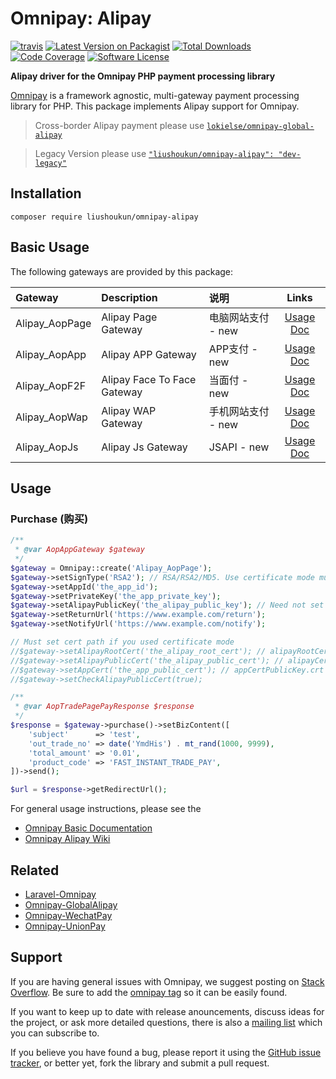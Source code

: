 # Omnipay: Alipay

[![travis][ico-travis]][link-travis]
[![Latest Version on Packagist][ico-version]][link-packagist]
[![Total Downloads][ico-downloads]][link-downloads]
[![Code Coverage][ico-code-coverage]][link-code-coverage]
[![Software License][ico-license]](LICENSE)


**Alipay driver for the Omnipay PHP payment processing library**

[Omnipay](https://github.com/omnipay/omnipay) is a framework agnostic, multi-gateway payment
processing library for PHP. This package implements Alipay support for Omnipay.

> Cross-border Alipay payment please use [`lokielse/omnipay-global-alipay`](https://github.com/lokielse/omnipay-global-alipay)

> Legacy Version please use [`"liushoukun/omnipay-alipay": "dev-legacy"`](https://github.com/lokielse/omnipay-alipay/tree/legacy)

## Installation

    composer require liushoukun/omnipay-alipay

## Basic Usage

The following gateways are provided by this package:

| Gateway       	    		|         Description             |说明                 | Links |
|:---------------	    	|:---------------------------     |:---------         |:----------:|
| Alipay_AopPage 	    		| Alipay Page Gateway             |电脑网站支付 - new    | [Usage][link-wiki-aop-page] [Doc][link-doc-aop-page] |
| Alipay_AopApp 	    		| Alipay APP Gateway              |APP支付 - new    | [Usage][link-wiki-aop-app] [Doc][link-doc-aop-app] |
| Alipay_AopF2F 	    		| Alipay Face To Face Gateway     |当面付 - new         | [Usage][link-wiki-aop-f2f] [Doc][link-doc-aop-f2f] |
| Alipay_AopWap 	    		| Alipay WAP Gateway              |手机网站支付 - new     | [Usage][link-wiki-aop-wap] [Doc][link-doc-aop-wap] |
| Alipay_AopJs 	    		| Alipay Js Gateway              |JSAPI - new     | [Usage][link-wiki-aop-js] [Doc][link-doc-aop-js] |

## Usage

### Purchase (购买)

```php
/**
 * @var AopAppGateway $gateway
 */
$gateway = Omnipay::create('Alipay_AopPage');
$gateway->setSignType('RSA2'); // RSA/RSA2/MD5. Use certificate mode must set RSA2
$gateway->setAppId('the_app_id');
$gateway->setPrivateKey('the_app_private_key');
$gateway->setAlipayPublicKey('the_alipay_public_key'); // Need not set this when used certificate mode
$gateway->setReturnUrl('https://www.example.com/return');
$gateway->setNotifyUrl('https://www.example.com/notify');

// Must set cert path if you used certificate mode
//$gateway->setAlipayRootCert('the_alipay_root_cert'); // alipayRootCert.crt
//$gateway->setAlipayPublicCert('the_alipay_public_cert'); // alipayCertPublicKey_RSA2.crt
//$gateway->setAppCert('the_app_public_cert'); // appCertPublicKey.crt
//$gateway->setCheckAlipayPublicCert(true);

/**
 * @var AopTradePagePayResponse $response
 */
$response = $gateway->purchase()->setBizContent([
    'subject'      => 'test',
    'out_trade_no' => date('YmdHis') . mt_rand(1000, 9999),
    'total_amount' => '0.01',
    'product_code' => 'FAST_INSTANT_TRADE_PAY',
])->send();

$url = $response->getRedirectUrl();
```

For general usage instructions, please see the

- [Omnipay Basic Documentation](https://github.com/thephpleague/omnipay)
- [Omnipay Alipay Wiki](https://github.com/lokielse/omnipay-alipay/wiki)

## Related

- [Laravel-Omnipay](https://github.com/ignited/laravel-omnipay)
- [Omnipay-GlobalAlipay](https://github.com/lokielse/omnipay-global-alipay)
- [Omnipay-WechatPay](https://github.com/lokielse/omnipay-wechatpay)
- [Omnipay-UnionPay](https://github.com/lokielse/omnipay-unionpay)

## Support

If you are having general issues with Omnipay, we suggest posting on
[Stack Overflow](http://stackoverflow.com/). Be sure to add the
[omnipay tag](http://stackoverflow.com/questions/tagged/omnipay) so it can be easily found.

If you want to keep up to date with release anouncements, discuss ideas for the project,
or ask more detailed questions, there is also a [mailing list](https://groups.google.com/forum/#!forum/omnipay) which
you can subscribe to.

If you believe you have found a bug, please report it using the [GitHub issue tracker](https://github.com/lokielse/omnipay-alipay/issues),
or better yet, fork the library and submit a pull request.

[ico-version]: https://img.shields.io/packagist/v/lokielse/omnipay-alipay.svg
[ico-license]: https://img.shields.io/badge/license-MIT-brightgreen.svg
[ico-travis]: https://img.shields.io/travis/lokielse/omnipay-alipay/master.svg
[ico-scrutinizer]: https://img.shields.io/scrutinizer/coverage/g/lokielse/omnipay-alipay.svg
[ico-code-coverage]: https://img.shields.io/codecov/c/github/lokielse/omnipay-alipay/master.svg
[ico-code-quality]: https://img.shields.io/scrutinizer/g/lokielse/omnipay-alipay.svg
[ico-downloads]: https://img.shields.io/packagist/dt/lokielse/omnipay-alipay.svg

[link-packagist]: https://packagist.org/packages/lokielse/omnipay-alipay
[link-travis]: https://travis-ci.org/lokielse/omnipay-alipay
[link-scrutinizer]: https://scrutinizer-ci.com/g/lokielse/omnipay-alipay/code-structure
[link-code-coverage]: https://codecov.io/github/lokielse/omnipay-alipay?branch=master
[link-code-quality]: https://scrutinizer-ci.com/g/lokielse/omnipay-alipay
[link-downloads]: https://packagist.org/packages/lokielse/omnipay-alipay
[link-author]: https://github.com/lokielse
[link-contributors]: ../../contributors

[link-wiki-aop-page]: https://github.com/lokielse/omnipay-alipay/wiki/Aop-Page-Gateway
[link-wiki-aop-app]: https://github.com/lokielse/omnipay-alipay/wiki/Aop-APP-Gateway
[link-wiki-aop-f2f]: https://github.com/lokielse/omnipay-alipay/wiki/Aop-Face-To-Face-Gateway
[link-wiki-aop-wap]: https://github.com/lokielse/omnipay-alipay/wiki/Aop-WAP-Gateway
[link-wiki-aop-js]: https://github.com/lokielse/omnipay-alipay/wiki/Aop-JS-Gateway
[link-wiki-legacy-app]: https://github.com/lokielse/omnipay-alipay/wiki/Legacy-APP-Gateway
[link-wiki-legacy-express]: https://github.com/lokielse/omnipay-alipay/wiki/Legacy-Express-Gateway
[link-wiki-legacy-wap]: https://github.com/lokielse/omnipay-alipay/wiki/Legacy-WAP-Gateway
[link-doc-aop-page]: https://doc.open.alipay.com/doc2/detail.htm?treeId=270&articleId=105901&docType=1
[link-doc-aop-app]: https://doc.open.alipay.com/docs/doc.htm?treeId=204&articleId=105051&docType=1
[link-doc-aop-f2f]: https://doc.open.alipay.com/docs/doc.htm?treeId=194&articleId=105072&docType=1
[link-doc-aop-wap]: https://doc.open.alipay.com/docs/doc.htm?treeId=203&articleId=105288&docType=1
[link-doc-aop-js]: https://myjsapi.alipay.com/jsapi/native/trade-pay.html
[link-doc-legacy-app]: https://doc.open.alipay.com/doc2/detail?treeId=59&articleId=103563&docType=1
[link-doc-legacy-express]: https://doc.open.alipay.com/docs/doc.htm?treeId=108&articleId=103950&docType=1
[link-doc-legacy-wap]: https://doc.open.alipay.com/docs/doc.htm?treeId=60&articleId=103564&docType=1
